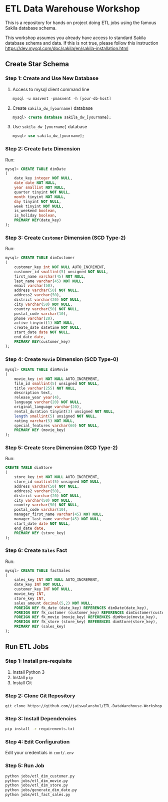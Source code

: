 # ETL Data Warehouse Workshop

This is a repository for hands on project doing ETL jobs using the famous Sakila database schema.

This workshop assumes you already have access to standard Sakila database schema and data. If this is not true, please follow this instruction https://dev.mysql.com/doc/sakila/en/sakila-installation.html

## Create Star Schema

### Step 1: Create and Use New Database

1. Access to mysql client command line
   ```sql
   mysql -u masvent -pmasvent -h [your-db-host]
   ```
1. Create `sakila_dw_[yourname]` database
   ```sql
   mysql> create database sakila_dw_[yourname];
   ```
1. Use `sakila_dw_[yourname]` database
   ```sql
   mysql> use sakila_dw_[yourname];
   ```

### Step 2: Create `Date` Dimension

Run:

```sql
mysql> CREATE TABLE dimDate
(
    date_key integer NOT NULL,
    date date NOT NULL,
    year smallint NOT NULL,
    quarter tinyint NOT NULL,
    month tinyint NOT NULL,
    day tinyint NOT NULL,
    week tinyint NOT NULL,
    is_weekend boolean,
    is_holiday boolean,
    PRIMARY KEY(date_key)
);
```

### Step 3: Create `Customer` Dimension (SCD Type-2)

Run:

```sql
mysql> CREATE TABLE dimCustomer
(
    customer_key int NOT NULL AUTO_INCREMENT,
    customer_id smallint(5) unsigned NOT NULL,
    first_name varchar(45) NOT NULL,
    last_name varchar(45) NOT NULL,
    email varchar(50),
    address varchar(50) NOT NULL,
    address2 varchar(50),
    district varchar(20) NOT NULL,
    city varchar(50) NOT NULL,
    country varchar(50) NOT NULL,
    postal_code varchar(10),
    phone varchar(20),
    active tinyint(1) NOT NULL,
    create_date datetime NOT NULL,
    start_date date NOT NULL,
    end_date date,
    PRIMARY KEY(customer_key)
);
```

### Step 4: Create `Movie` Dimension (SCD Type-0)

```sql
mysql> CREATE TABLE dimMovie
(
    movie_key int NOT NULL AUTO_INCREMENT,
    film_id smallint(5) unsigned NOT NULL,
    title varchar(255) NOT NULL,
    description text,
    release_year year(4),
    language varchar(20) NOT NULL,
    original_language varchar(20),
    rental_duration tinyint(3) unsigned NOT NULL,
    length smallint(5) unsigned NOT NULL,
    rating varchar(5) NOT NULL,
    special_features varchar(60) NOT NULL,
    PRIMARY KEY (movie_key)
);
```

### Step 5: Create `Store` Dimension (SCD Type-2)

Run:

```sql
CREATE TABLE dimStore
(
    store_key int NOT NULL AUTO_INCREMENT,
    store_id smallint(5) unsigned NOT NULL,
    address varchar(50) NOT NULL,
    address2 varchar(50),
    district varchar(20) NOT NULL,
    city varchar(50) NOT NULL,
    country varchar(50) NOT NULL,
    postal_code varchar(10),
    manager_first_name varchar(45) NOT NULL,
    manager_last_name varchar(45) NOT NULL,
    start_date date NOT NULL,
    end_date date,
    PRIMARY KEY (store_key)
);
```

### Step 6: Create `Sales` Fact

Run:

```sql
mysql> CREATE TABLE factSales
(
    sales_key INT NOT NULL AUTO_INCREMENT,
    date_key INT NOT NULL,
    customer_key INT NOT NULL,
    movie_key INT,
    store_key INT,
    sales_amount decimal(5,2) NOT NULL,
    FOREIGN KEY fk_date (date_key) REFERENCES dimDate(date_key),
    FOREIGN KEY fk_customer (customer_key) REFERENCES dimCustomer(customer_key),
    FOREIGN KEY fk_movie (movie_key) REFERENCES dimMovie(movie_key),
    FOREIGN KEY fk_store (store_key) REFERENCES dimStore(store_key),
    PRIMARY KEY (sales_key)
);
```

## Run ETL Jobs

### Step 1: Install pre-requisite

1. Install Python 3
2. Install `pip`
3. Install Git


### Step 2: Clone Git Repository

```
git clone https://github.com//jaiswalanshul/ETL-DataWarehouse-Workshop
```

### Step 3: Install Dependencies

```sh
pip install -r requirements.txt
```

### Step 4: Edit Configuration

Edit your credentials in `conf/.env`

### Step 5: Run Job

```bash
python jobs/etl_dim_customer.py
python jobs/etl_dim_movie.py
python jobs/etl_dim_store.py
python jobs/generate_dim_date.py
python jobs/etl_fact_sales.py
```


